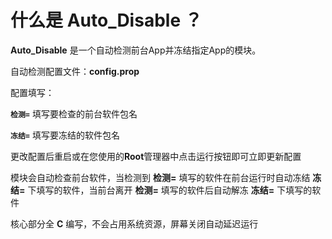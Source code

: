    # 什么是 **Auto_Disable** ？

**Auto_Disable** 是一个自动检测前台App并冻结指定App的模块。



自动检测配置文件：**config.prop**

配置填写：

**`检测=`** 填写要检查的前台软件包名

**`冻结=`** 填写要冻结的软件包名

更改配置后重启或在您使用的**Root**管理器中点击运行按钮即可立即更新配置



模块会自动检查前台软件，当检测到 **检测=** 填写的软件在前台运行时自动冻结 **冻结=** 下填写的软件，当前台离开 **检测=** 填写的软件后自动解冻 **冻结=** 下填写的软件



核心部分全 **C** 编写，不会占用系统资源，屏幕关闭自动延迟运行
